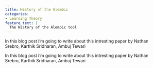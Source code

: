 ```yaml
---
title: History of the Alembic
categories:
- Learning Theory
feature_text: |
  The History of the Alembic tool
---
```


In this blog post i’m going to write about this intresting paper by Nathan Srebro, Karthik Sridharan, Ambuj Tewari

<!-- more -->

In this blog post i’m going to write about this intresting paper by Nathan Srebro, Karthik Sridharan, Ambuj Tewari
